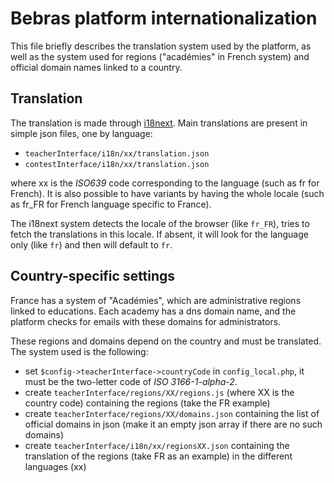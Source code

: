 # Bebras platform internationalization

This file briefly describes the translation system used by the platform, as well
as the system used for regions ("académies" in French system) and official
domain names linked to a country.

## Translation

The translation is made through [i18next](http://i18next.com/). Main translations
are present in simple json files, one by language:

- `teacherInterface/i18n/xx/translation.json`
- `contestInterface/i18n/xx/translation.json`
 
where xx is the *ISO639* code corresponding to the language (such as fr for
French). It is also possible to have variants by having the whole locale (such
as fr_FR for French language specific to France).

The i18next system detects the locale of the browser (like `fr_FR`), tries to
fetch the translations in this locale. If absent, it will look for the language
only (like `fr`) and then will default to `fr`.


## Country-specific settings

France has a system of "Académies", which are administrative regions linked to
educations. Each academy has a dns domain name, and the platform checks for
emails with these domains for administrators.

These regions and domains depend on the country and must be translated. The
system used is the following:

- set `$config->teacherInterface->countryCode` in `config_local.php`, it must be
  the two-letter code of *ISO 3166-1-alpha-2*.
- create `teacherInterface/regions/XX/regions.js` (where XX is the country code)
   containing the regions (take the FR example)
- create `teacherInterface/regions/XX/domains.json` containing the list of
   official domains in json (make it an empty json array if there are no such
   domains)
- create `teacherInterface/i18n/xx/regionsXX.json` containing the translation
   of the regions (take FR as an example) in the different languages (xx)

